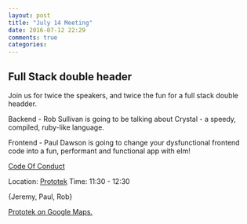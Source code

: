 ```yaml
---
layout: post
title: "July 14 Meeting"
date: 2016-07-12 22:29
comments: true
categories: 
---
```


## Full Stack double header

Join us for twice the speakers, and twice the fun for a full stack
double headder.

Backend - Rob Sullivan is going to be talking about Crystal - a speedy, compiled, ruby-like language.

Frontend - Paul Dawson is going to change your dysfunctional frontend code into a fun, performant and functional app with elm!


[Code Of Conduct](http://www.okcruby.org/about/)

Location: [Prototek][prototek]
Time: 11:30 - 12:30

{Jeremy, Paul, Rob}

<a href="https://www.google.com/maps/place/401+NW+10th+St/@35.478527,-97.519417,17z/data=!3m1!4b1!4m2!3m1!1s0x87b21733fd30d655:0xce3a1cd9b95c8415">Prototek on Google Maps.</a>

[prototek]: http://prototekokc.com/
